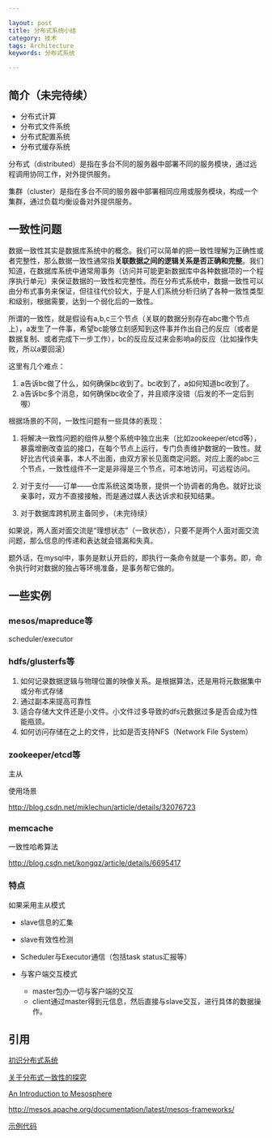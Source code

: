 ```yaml
---

layout: post
title: 分布式系统小结
category: 技术
tags: Architecture
keywords: 分布式系统

---
```


## 简介（未完待续）

- 分布式计算
- 分布式文件系统
- 分布式配置系统
- 分布式缓存系统

分布式（distributed）是指在多台不同的服务器中部署不同的服务模块，通过远程调用协同工作，对外提供服务。

集群（cluster）是指在多台不同的服务器中部署相同应用或服务模块，构成一个集群，通过负载均衡设备对外提供服务。


## 一致性问题

数据一致性其实是数据库系统中的概念。我们可以简单的把一致性理解为正确性或者完整性，那么数据一致性通常指**关联数据之间的逻辑关系是否正确和完整**。我们知道，在数据库系统中通常用事务（访问并可能更新数据库中各种数据项的一个程序执行单元）来保证数据的一致性和完整性。而在分布式系统中，数据一致性可以由分布式事务来保证，但往往代价较大，于是人们系统分析归纳了各种一致性类型和级别，根据需要，达到一个弱化后的一致性。

所谓的一致性，就是假设有a,b,c三个节点（关联的数据分别存在abc撒个节点上），a发生了一件事，希望bc能够立刻感知到这件事并作出自己的反应（或者是数据复制、或者完成下一步工作），bc的反应反过来会影响a的反应（比如操作失败，所以a要回滚）

这里有几个难点：

1. a告诉bc做了什么，如何确保bc收到了。bc收到了，a如何知道bc收到了。
2. a告诉bc多个消息，如何确保bc收全了，并且顺序没错（后发的不一定后到喔）

根据场景的不同，一致性问题有一些具体的表现：

1. 将解决一致性问题的组件从整个系统中独立出来（比如zookeeper/etcd等），暴露增删改查监的接口，在每个节点上运行，专门负责维护数据的一致性。就好比古代谈亲事，本人不出面，由双方家长见面商定问题。对应上面的abc三个节点，一致性组件不一定是非得是三个节点，可本地访问，可远程访问。

2. 对于支付——订单——仓库系统这类场景，提供一个协调者的角色。就好比谈亲事时，双方不直接接触，而是通过媒人表达诉求和获知结果。
3. 对于数据库跨机房主备同步，（未完待续）

如果说，两人面对面交流是“理想状态”（一致状态），只要不是两个人面对面交流问题，那么信息的传递和表达就会错漏和失真。

题外话，在mysql中，事务是默认开启的，即执行一条命令就是一个事务。即，命令执行时对数据的独占等环境准备，是事务帮它做的。

## 一些实例

### mesos/mapreduce等

scheduler/executor

### hdfs/glusterfs等

1. 如何记录数据逻辑与物理位置的映像关系。是根据算法，还是用将元数据集中或分布式存储
2. 通过副本来提高可靠性
3. 适合存储大文件还是小文件。小文件过多导致的dfs元数据过多是否会成为性能瓶颈。
4. 如何访问存储在之上的文件，比如是否支持NFS（Network File System）


### zookeeper/etcd等

主从

使用场景

http://blog.csdn.net/miklechun/article/details/32076723

### memcache

一致性哈希算法


http://blog.csdn.net/kongqz/article/details/6695417

### 特点

如果采用主从模式

- slave信息的汇集
- slave有效性检测
- Scheduler与Executor通信（包括task status汇报等）
- 与客户端交互模式

    - master包办一切与客户端的交互
    - client通过master得到元信息，然后直接与slave交互，进行具体的数据操作。




## 引用

[初识分布式系统](http://www.hollischuang.com/archives/655)

[关于分布式一致性的探究](http://www.hollischuang.com/archives/663)

[An Introduction to Mesosphere](https://www.digitalocean.com/community/tutorials/an-introduction-to-mesosphere)

[http://mesos.apache.org/documentation/latest/mesos-frameworks/ ](http://mesos.apache.org/documentation/latest/mesos-frameworks/)

[示例代码](https://github.com/qiankunli/mesos/)